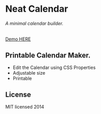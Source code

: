 # Neat Calendar

###### A minimal calendar builder.


[Demo HERE](http://krikienoid.github.io/TextBubbles2/index.html)


## Printable Calendar Maker.

 - Edit the Calendar using CSS Properties
 - Adjustable size
 - Printable


## License

MIT licensed 2014